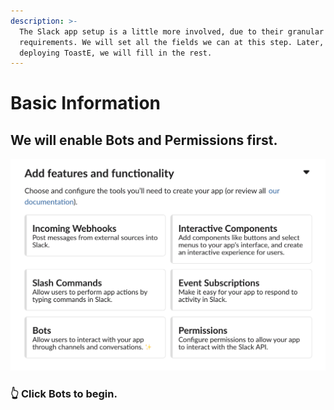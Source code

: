 ```yaml
---
description: >-
  The Slack app setup is a little more involved, due to their granular security
  requirements. We will set all the fields we can at this step. Later, after
  deploying ToastE, we will fill in the rest.
---
```


# Basic Information

## We will enable Bots and Permissions first.

![](../../.gitbook/assets/image%20%2833%29.png)

### 👆 Click Bots to begin.



